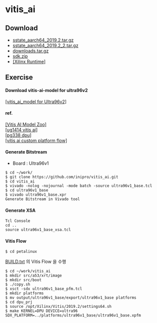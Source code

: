 # vitis_ai

## Download
- <a href="https://www.xilinx.com/member/forms/download/xef.html?filename=sstate_aarch64_2019.2.tar.gz">sstate_aarch64_2019.2.tar.gz</a>
- <a href="https://inipro-my.sharepoint.com/:u:/g/personal/admin_inipro_onmicrosoft_com/ET4jm31q0KNMofiI4aXsrOkB-huEFgoqQ37UKQGxS3pRrQ?e=AYBl3J">sstate_aarch64_2019.2_2.tar.gz</a>
- <a href="https://www.xilinx.com/member/forms/download/xef.html?filename=downloads_2019.2.tar.gz">downloads.tar.gz</a>
- <a href="https://inipro-my.sharepoint.com/:u:/g/personal/admin_inipro_onmicrosoft_com/ES79k1GAUJZGiLIs-ouX7VkBUI4gAv1c-uZ6xjUtmrf_Tg?e=mztIer">sdk.zip</a>
- <a href="https://www.xilinx.com/products/boards-and-kits/alveo/u200.html#gettingStarted">[Xilinx Runtime]</a>


## Exercise

#### Download vitis-ai-model for ultra96v2
<a href="http://avnet.me/vitis_ai_model_ULTRA96V2_2019.2-r1.1.1.deb">[vitis_ai_model for Ultra96v2]</a>  

#### ref.
<a href="https://github.com/Xilinx/AI-Model-Zoo/tree/7f3456b26724cc649960e3b6924488859eebe489">[Vitis AI Model Zoo]</a>  
<a href="https://www.xilinx.com/support/documentation/sw_manuals/vitis_ai/1_1/ug1414-vitis-ai.pdf">[ug1414 vitis ai]</a>  
<a href="https://www.xilinx.com/support/documentation/ip_documentation/dpu/v3_2/pg338-dpu.pdf">[pg338 dpu]</a>  
<a href="https://github.com/gewuek/vitis_ai_custom_platform_flow">[vitis ai custom platform flow]</a>  


#### Generate Bitstream
- Board : Ultra96v1
```
$ cd ~/work/
$ git clone https://github.com/inipro/vitis_ai.git
$ cd vitis_ai
$ vivado -nolog -nojournal -mode batch -source ultra96v1_base.tcl
$ cd ultra96v1_base
$ vivado ultra96v1_base.xpr
Generate Bitstream in Vivado tool
```

#### Generate XSA
```
Tcl Console
cd ..
source ultra96v1_base_xsa.tcl
```

#### Vitis Flow

```
$ cd petalinux  
```
<a href="https://github.com/maxpark/vitis_ai_inipro/blob/master/petalinux/BUILD.txt">BUILD.txt</a> 의 Vitis Flow 을 수행


```
$ cd ~/work/vitis_ai
$ mkdir src/a53/xrt/image
$ mkdir src/boot
$ ./copy.sh
$ xsct -sdx ultra96v1_base_pfm.tcl
$ mkdir platforms
$ mv output/ultra96v1_base/export/ultra96v1_base platforms
$ cd dpu_prj
$ source /opt/Xilinx/Vitis/2019.2/settings64.sh
$ make KERNEL=DPU DEVICE=ultra96 SDX_PLATFORM=../platforms/ultra96v1_base/ultra96v1_base.xpfm
```
